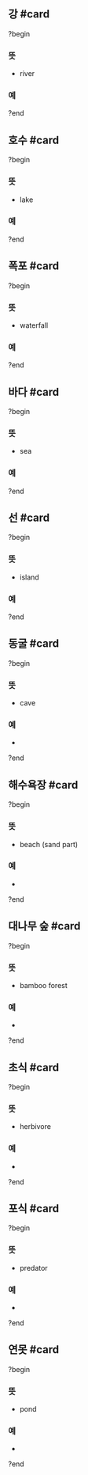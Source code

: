 ## 강 #card
?begin
### 뜻
- river
### 예
?end


## 호수 #card
?begin
### 뜻
- lake
### 예
?end


## 폭포 #card
?begin
### 뜻
- waterfall
### 예
?end


## 바다 #card
?begin
### 뜻
- sea
### 예
<!--SR:!2025-05-16,20,250-->
?end


## 선 #card
?begin
### 뜻
- island
### 예
?end


## 동굴 #card
?begin
### 뜻
- cave
### 예
-
?end


## 해수욕장 #card
?begin
### 뜻
- beach (sand part)
### 예
-
?end


## 대나무 숲 #card
?begin
### 뜻
- bamboo forest
### 예
-
?end


## 초식 #card
?begin
### 뜻
- herbivore
### 예
-
?end


## 포식 #card
?begin
### 뜻
- predator
### 예
-
<!--SR:!2025-05-02,4,272-->
?end


## 연못 #card
?begin
### 뜻
- pond
### 예
-
<!--SR:!2025-05-02,4,270-->
?end

